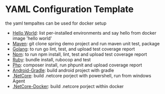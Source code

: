 # YAML Configuration Template

the yaml tempaltes can be used for docker setup

- [Hello World](./helloworld.yaml): list per-installed environments and say hello from docker image 'hello world'
- [Maven](./maven.yaml): git clone spring demo project and run maven unit test, package
- [Golang](./golang.yaml): to run go lint, test, and upload test coverage report
- [Npm](./npm.yaml): to run npm install, lint, test and upload test coverage report
- [Ruby](./ruby.yaml): bundle install, rubocop and test
- [Php](./php.yaml): composer install, run phpunit and upload coverage report
- [Android-Gradle](./android.yaml): build android project with gradle
- [.NetCore](./dotnetcore-powershell.yaml): build .netcore porject with powershell, run from windows Agent
- [.NetCore-Docker](./dotnetcore-with-docker.yaml): build .netcore porject within docker
